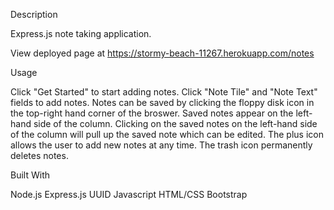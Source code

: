 Description

Express.js note taking application.

View deployed page at https://stormy-beach-11267.herokuapp.com/notes

Usage

Click "Get Started" to start adding notes.
Click "Note Tile" and "Note Text" fields to add notes.
Notes can be saved by clicking the floppy disk icon in the top-right hand corner of the broswer.
Saved notes appear on the left-hand side of the column.
Clicking on the saved notes on the left-hand side of the column will pull up the saved note which can be edited.
The plus icon allows the user to add new notes at any time.
The trash icon permanently deletes notes.

Built With

Node.js
Express.js
UUID
Javascript
HTML/CSS
Bootstrap

